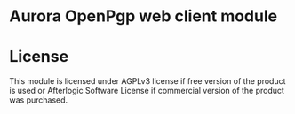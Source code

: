 # Aurora OpenPgp web client module

# License
This module is licensed under AGPLv3 license if free version of the product is used or Afterlogic Software License if commercial version of the product was purchased.